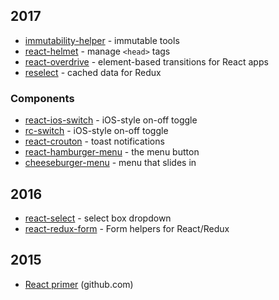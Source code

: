 2017
----

* [immutability-helper](https://github.com/kolodny/immutability-helper) - immutable tools
* [react-helmet](https://github.com/nfl/react-helmet) - manage `<head>` tags
* [react-overdrive](https://github.com/berzniz/react-overdrive) - element-based transitions for React apps
* [reselect](https://github.com/reactjs/reselect) - cached data for Redux

### Components

* [react-ios-switch](https://github.com/clari/react-ios-switch) - iOS-style on-off toggle
* [rc-switch](http://react-component.github.io/switch/) - iOS-style on-off toggle
* [react-crouton](https://xeodou.github.io/react-crouton/) - toast notifications
* [react-hamburger-menu](http://react-component.github.io/switch/) - the menu button
* [cheeseburger-menu](https://github.com/Middlerun/cheeseburger-menu) - menu that slides in

2016
----

* [react-select](http://jedwatson.github.io/react-select/) - select box dropdown
* [react-redux-form](http://davidkpiano.github.io/react-redux-form/) - Form helpers for React/Redux

2015
----

* [React primer](https://github.com/mikechau/react-primer-draft) (github.com)
